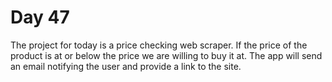 # Day 47
The project for today is a price checking web scraper. If the price of the product is at or below the price we are willing to buy it at. The app will send an email notifying the user and provide a link to the site.
